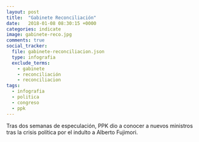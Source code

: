 ```yaml
---
layout: post
title:  "Gabinete Reconciliación"
date:   2018-01-08 08:30:15 +0000
categories: indicate
image: gabinete-reco.jpg
comments: true
social_tracker:
  file: gabinete-reconciliacion.json
  type: infografia
  exclude_terms:
    - gabinete
    - reconciliación
    - reconciliacion
tags:
  - infografia
  - politica
  - congreso
  - ppk
---
```


Tras dos semanas de especulación, PPK dio a conocer a nuevos ministros tras la crisis política por el indulto a Alberto Fujimori.

